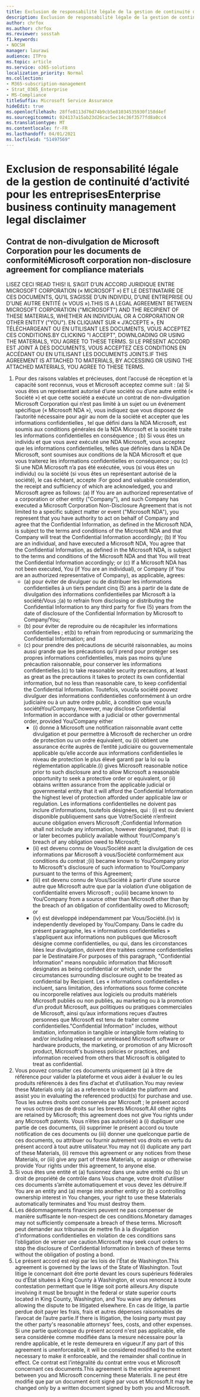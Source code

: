```yaml
---
title: Exclusion de responsabilité légale de la gestion de continuité d’activité pour les entreprises
description: Exclusion de responsabilité légale de la gestion de continuité d’activité pour les entreprises
author: chrfox
ms.author: chrfox
ms.reviewer: sosstah
f1.keywords:
- NOCSH
manager: laurawi
audience: ITPro
ms.topic: article
ms.service: o365-solutions
localization_priority: Normal
ms.collection:
- M365-subscription-management
- Strat_O365_Enterprise
- MS-Compliance
titleSuffix: Microsoft Service Assurance
hideEdit: true
ms.openlocfilehash: 28ffe8113d76d74b9cb5e81034535930f158d4ef
ms.sourcegitcommit: 024137a15ab23d26cac5ec14c36f3577fd8a0cc4
ms.translationtype: MT
ms.contentlocale: fr-FR
ms.lasthandoff: 04/01/2021
ms.locfileid: "51497569"
---
```

# <a name="enterprise-business-continuity-management-legal-disclaimer"></a><span data-ttu-id="baec4-103">Exclusion de responsabilité légale de la gestion de continuité d’activité pour les entreprises</span><span class="sxs-lookup"><span data-stu-id="baec4-103">Enterprise business continuity management legal disclaimer</span></span>

## <a name="microsoft-corporation-non-disclosure-agreement-for-compliance-materials"></a><span data-ttu-id="baec4-104">Contrat de non-divulgation de Microsoft Corporation pour les documents de conformité</span><span class="sxs-lookup"><span data-stu-id="baec4-104">Microsoft corporation non-disclosure agreement for compliance materials</span></span>

<span data-ttu-id="baec4-105">LISEZ CECI !</span><span class="sxs-lookup"><span data-stu-id="baec4-105">READ THIS!</span></span> <span data-ttu-id="baec4-106">IL S’AGIT D’UN ACCORD JURIDIQUE ENTRE MICROSOFT CORPORATION (« MICROSOFT ») ET LE DESTINATAIRE DE CES DOCUMENTS, QU’IL S’AGISSE D’UN INDIVIDU, D’UNE ENTREPRISE OU D’UNE AUTRE ENTITÉ (« VOUS »).</span><span class="sxs-lookup"><span data-stu-id="baec4-106">THIS IS A LEGAL AGREEMENT BETWEEN MICROSOFT CORPORATION ("MICROSOFT") AND THE RECIPIENT OF THESE MATERIALS, WHETHER AN INDIVIDUAL OR A CORPORATION OR OTHER ENTITY ("YOU").</span></span> <span data-ttu-id="baec4-107">EN CLIQUANT SUR « J’ACCEPTE », EN TÉLÉCHARGEANT OU EN UTILISANT LES DOCUMENTS, VOUS ACCEPTEZ CES CONDITIONS.</span><span class="sxs-lookup"><span data-stu-id="baec4-107">BY CLICKING "I ACCEPT", DOWNLOADING OR USING THE MATERIALS, YOU AGREE TO THESE TERMS.</span></span> <span data-ttu-id="baec4-108">SI LE PRÉSENT ACCORD EST JOINT À DES DOCUMENTS, VOUS ACCEPTEZ CES CONDITIONS EN ACCÉDANT OU EN UTILISANT LES DOCUMENTS JOINTS.</span><span class="sxs-lookup"><span data-stu-id="baec4-108">IF THIS AGREEMENT IS ATTACHED TO MATERIALS, BY ACCESSING OR USING THE ATTACHED MATERIALS, YOU AGREE TO THESE TERMS.</span></span>

1. <span data-ttu-id="baec4-109">Pour des raisons valables et précieuses, dont l’accusé de réception et la capacité sont reconnus, vous et Microsoft acceptez comme suit : (a) Si vous êtes un représentant autorisé d’une société ou d’une autre entité (« Société ») et que cette société a exécuté un contrat de non-divulgation Microsoft Corporation qui n’est pas limité à un sujet ou un événement spécifique (« Microsoft NDA »), vous indiquez que vous disposez de l’autorité nécessaire pour agir au nom de la société et accepter que les informations confidentielles , tel que défini dans la NDA Microsoft, est soumis aux conditions générales de la NDA Microsoft et la société traite les informations confidentielles en conséquence ; (b) Si vous êtes un individu et que vous avez exécuté une NDA Microsoft, vous acceptez que les informations confidentielles, telles que définies dans la NDA De Microsoft, sont soumises aux conditions de la NDA Microsoft et que vous traiterez les informations confidentielles en conséquence ; ou (c) Si une NDA Microsoft n’a pas été exécutée, vous (si vous êtes un individu) ou la société (si vous êtes un représentant autorisé de la société), le cas échéant, accepte :</span><span class="sxs-lookup"><span data-stu-id="baec4-109">For good and valuable consideration, the receipt and sufficiency of which are acknowledged, you and Microsoft agree as follows: (a) If You are an authorized representative of a corporation or other entity ("Company"), and such Company has executed a Microsoft Corporation Non-Disclosure Agreement that is not limited to a specific subject matter or event ("Microsoft NDA"), you represent that you have authority to act on behalf of Company and agree that the Confidential Information, as defined in the Microsoft NDA, is subject to the terms and  conditions of the Microsoft NDA and that Company will treat the Confidential Information accordingly; (b) If You are an individual, and have executed a  Microsoft NDA, You agree that the Confidential Information, as defined in the Microsoft NDA, is subject to the terms and conditions of the Microsoft NDA and  that You will treat the Confidential Information accordingly; or (c) If a Microsoft NDA has not been executed, You (if You are an individual), or Company (if You are an authorized representative of Company), as applicable, agrees:</span></span> 
    - <span data-ttu-id="baec4-110">(a) pour éviter de divulguer ou de distribuer les informations confidentielles à un tiers pendant cinq (5) ans à partir de la date de divulgation des informations confidentielles par Microsoft à la société/Vous ;</span><span class="sxs-lookup"><span data-stu-id="baec4-110">(a) to refrain from disclosing or distributing the Confidential Information to any third party for five (5) years from the date of disclosure of the Confidential Information by Microsoft to Company/You;</span></span> 
    - <span data-ttu-id="baec4-111">(b) pour éviter de reproduire ou de récapituler les informations confidentielles ; et</span><span class="sxs-lookup"><span data-stu-id="baec4-111">(b) to refrain from reproducing or summarizing the  Confidential Information; and</span></span> 
    - <span data-ttu-id="baec4-112">(c) pour prendre des précautions de sécurité raisonnables, au moins aussi grande que les précautions qu’il prend pour protéger ses propres informations confidentielles, mais pas moins qu’une précaution raisonnable, pour conserver les informations confidentielles.</span><span class="sxs-lookup"><span data-stu-id="baec4-112">(c) to take reasonable security precautions, at least as great as the precautions it takes to protect its own confidential information, but no less than reasonable care, to keep confidential the Confidential Information.</span></span> <span data-ttu-id="baec4-113">Toutefois, vous/la société pouvez divulguer des informations confidentielles conformément à un ordre judiciaire ou à un autre ordre public, à condition que vous/la société</span><span class="sxs-lookup"><span data-stu-id="baec4-113">You/Company, however, may disclose Confidential Information in  accordance with a judicial or other governmental order, provided You/Company either</span></span> 
        - <span data-ttu-id="baec4-114">(i) donne à Microsoft une notification raisonnable avant cette divulgation et pour permettre à Microsoft de rechercher un ordre de protection ou un ordre équivalent, ou (ii) obtient une assurance écrite auprès de l’entité judiciaire ou gouvernementale applicable qu’elle accorde aux informations confidentielles le niveau de protection le plus élevé garanti par la loi ou la réglementation applicable.</span><span class="sxs-lookup"><span data-stu-id="baec4-114">(i) gives Microsoft reasonable notice prior to such disclosure and to allow  Microsoft a reasonable opportunity to seek a protective order or equivalent, or (ii) obtains written assurance from the applicable judicial or governmental entity  that it will afford the Confidential Information the highest level of protection afforded under applicable law or regulation.</span></span> <span data-ttu-id="baec4-115">Les informations confidentielles ne doivent pas inclure d’informations, toutefois désignées, qui : (i) est ou devient disponible publiquement sans que Votre/Société n’enfreint aucune obligation envers Microsoft ;</span><span class="sxs-lookup"><span data-stu-id="baec4-115">Confidential Information shall not include any information, however designated, that: (i) is or later becomes publicly available without Your/Company's breach of any obligation owed to  Microsoft;</span></span> 
        - <span data-ttu-id="baec4-116">(ii) est devenu connu de Vous/Société avant la divulgation de ces informations par Microsoft à vous/Société conformément aux conditions du contrat ;</span><span class="sxs-lookup"><span data-stu-id="baec4-116">(ii) became known to You/Company prior to Microsoft's disclosure of such information to You/Company pursuant to the terms of this Agreement;</span></span>
        - <span data-ttu-id="baec4-117">(iii) est devenu connu de Vous/Société à partir d’une source autre que Microsoft autre que par la violation d’une obligation de confidentialité envers Microsoft ; ou</span><span class="sxs-lookup"><span data-stu-id="baec4-117">(iii) became known to You/Company from a source other than Microsoft other than by the breach of an obligation of confidentiality owed to Microsoft; or</span></span>
        - <span data-ttu-id="baec4-118">(iv) est développé indépendamment par Vous/Société.</span><span class="sxs-lookup"><span data-stu-id="baec4-118">(iv) is  independently developed by You/Company.</span></span> <span data-ttu-id="baec4-119">Dans le cadre du présent paragraphe, les « informations confidentielles » s’appliquent aux informations non publiques que Microsoft désigne comme confidentielles, ou qui, dans les circonstances liées leur divulgation, doivent être traitées comme confidentielles par le Destinataire.</span><span class="sxs-lookup"><span data-stu-id="baec4-119">For purposes of this paragraph, "Confidential Information" means nonpublic information that Microsoft designates as being confidential or which, under the circumstances surrounding disclosure ought to be treated as confidential by Recipient.</span></span> <span data-ttu-id="baec4-120">Les « informations confidentielles » incluent, sans limitation, des informations sous forme concrète ou incorporelle relatives aux logiciels ou produits matériels Microsoft publiés ou non publiés, au marketing ou à la promotion d’un produit Microsoft, aux politiques ou pratiques commerciales de Microsoft, ainsi qu’aux informations reçues d’autres personnes que Microsoft est tenu de traiter comme confidentielles.</span><span class="sxs-lookup"><span data-stu-id="baec4-120">"Confidential Information" includes, without limitation, information in tangible or intangible form relating to and/or including released or unreleased Microsoft software or hardware  products, the marketing, or promotion of any Microsoft product, Microsoft's business policies or practices, and information received from others that Microsoft is obligated to treat as confidential.</span></span>
2. <span data-ttu-id="baec4-121">Vous pouvez consulter ces documents uniquement (a) à titre de référence pour valider la plateforme et vous aider à évaluer le ou les produits référencés à des fins d’achat et d’utilisation.</span><span class="sxs-lookup"><span data-stu-id="baec4-121">You may review these Materials only (a) as a reference to validate the platform and assist you in evaluating the referenced product(s) for purchase and use.</span></span> <span data-ttu-id="baec4-122">Tous les autres droits sont conservés par Microsoft ; le présent accord ne vous octroie pas de droits sur les brevets Microsoft.</span><span class="sxs-lookup"><span data-stu-id="baec4-122">All other rights are retained by Microsoft; this agreement does not give You rights under any Microsoft patents.</span></span> <span data-ttu-id="baec4-123">Vous n’êtes pas autorisé(e) à (i) dupliquer une partie de ces documents, (ii) supprimer le présent accord ou toute notification de ces documents ou (iii) donner une quelconque partie de ces documents, ou attribuer ou fournir autrement vos droits en vertu du présent accord à tout autre utilisateur.</span><span class="sxs-lookup"><span data-stu-id="baec4-123">You may not (i) duplicate any part of these Materials, (ii) remove this agreement or any notices from these Materials, or (iii) give any part of these Materials, or assign or otherwise provide Your rights under this agreement, to anyone else.</span></span> 
3. <span data-ttu-id="baec4-124">Si vous êtes une entité et (a) fusionnez dans une autre entité ou (b) un droit de propriété de contrôle dans Vous change, votre droit d’utiliser ces documents s’arrête automatiquement et vous devez les détruire.</span><span class="sxs-lookup"><span data-stu-id="baec4-124">If You are an entity and (a) merge into another entity or (b) a controlling ownership interest in You changes, your right to use these Materials automatically terminates and You must destroy them.</span></span> 
4. <span data-ttu-id="baec4-125">Les dédommagements financiers peuvent ne pas compenser de manière suffisante le non-respect de ces conditions.</span><span class="sxs-lookup"><span data-stu-id="baec4-125">Monetary damages may not sufficiently compensate a breach of these terms.</span></span>  <span data-ttu-id="baec4-126">Microsoft peut demander aux tribunaux de mettre fin à la divulgation d'informations confidentielles en violation de ces conditions sans l’obligation de verser une caution.</span><span class="sxs-lookup"><span data-stu-id="baec4-126">Microsoft may seek court orders to stop the disclosure of Confidential Information in breach of these terms without the obligation of posting a bond.</span></span>  
5. <span data-ttu-id="baec4-127">Le présent accord est régi par les lois de l'État de Washington.</span><span class="sxs-lookup"><span data-stu-id="baec4-127">This agreement is governed by the laws of the State of Washington.</span></span> <span data-ttu-id="baec4-128">Tout litige le concernant doit être porté devant les cours supérieurs fédérales ou d’État situées à King County à Washington, et vous renoncez à toute contestation permettant que le litige soit porté ailleurs.</span><span class="sxs-lookup"><span data-stu-id="baec4-128">Any dispute involving it must be brought in the federal or state superior courts located in King County, Washington, and You waive any defenses allowing the dispute to be litigated elsewhere.</span></span> <span data-ttu-id="baec4-129">En cas de litige, la partie perdue doit payer les frais, frais et autres dépenses raisonnables de l’avocat de l’autre partie.</span><span class="sxs-lookup"><span data-stu-id="baec4-129">If there is litigation, the losing party must pay the other party's reasonable attorneys' fees, costs, and other expenses.</span></span> <span data-ttu-id="baec4-130">Si une partie quelconque du présent accord n'est pas applicable, elle sera considérée comme modifiée dans la mesure nécessaire pour la rendre applicable, et le reste demeurera en vigueur.</span><span class="sxs-lookup"><span data-stu-id="baec4-130">If any part of this agreement is unenforceable, it will be considered modified to the extent necessary to make it enforceable, and the remainder shall continue in effect.</span></span> <span data-ttu-id="baec4-131">Ce contrat est l’intégralité du contrat entre vous et Microsoft concernant ces documents.</span><span class="sxs-lookup"><span data-stu-id="baec4-131">This agreement is the entire agreement between you and Microsoft concerning these Materials.</span></span> <span data-ttu-id="baec4-132">Il ne peut être modifié que par un document écrit signé par vous et Microsoft.</span><span class="sxs-lookup"><span data-stu-id="baec4-132">It may be changed only by a written document signed by both you and Microsoft.</span></span>
